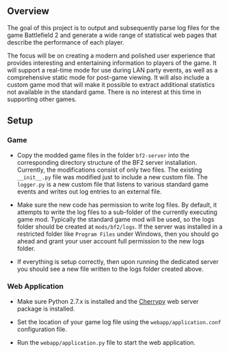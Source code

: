 ## Overview
The goal of this project is to output and subsequently parse log files for the game Battlefield 2 and generate a wide range of statistical web pages that describe the performance of each player.

The focus will be on creating a modern and polished user experience that provides interesting and entertaining information to players of the game. It will support a real-time mode for use during LAN party events, as well as a comprehensive static mode for post-game viewing. It will also include a custom game mod that will make it possible to extract additional statistics not available in the standard game. There is no interest at this time in supporting other games.

## Setup

### Game
* Copy the modded game files in the folder `bf2-server` into the corresponding directory structure of the BF2 
server installation. Currently, the modifications consist of only two files. The existing `__init__.py` file was modified just to include a new custom file. The `logger.py` is a new custom file that listens to various standard game events and writes out log entries to an external file.

* Make sure the new code has permission to write log files. By default, it attempts to write the log files to a sub-folder of the currently executing game mod. Typically the standard game mod will be used, so the logs folder should be created at `mods/bf2/logs`. If the server was installed in a restricted folder like `Program Files` under Windows, then you should go ahead and grant your user account full permission to the new logs folder.

* If everything is setup correctly, then upon running the dedicated server you should see a new file written to the logs folder created above.

### Web Application
* Make sure Python 2.7.x is installed and the [Cherrypy](http://www.cherrypy.org) web server package is installed.

* Set the location of your game log file using the `webapp/application.conf` configuration file.

* Run the `webapp/application.py` file to start the web application.